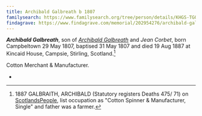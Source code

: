 ```yaml
---
title: Archibald Galbreath b 1807
familysearch: https://www.familysearch.org/tree/person/details/KHGS-TGQ
findagrave: https://www.findagrave.com/memorial/202954276/archibald-galbraith
---
```

***Archibald Galbreath***, son of *[Archibald Galbreath](galbreath-archibald-1760.md)* and *Jean Corbet*, born Campbeltown 29 May 1807, baptised 31 May 1807 and died 19 Aug 1887 at Kincaid House, Campsie, Stirling, Scotland.[^death]

Cotton Merchant & Manufacturer.

[^death]: 1887 GALBRAITH, ARCHIBALD (Statutory registers Deaths 475/ 71) on [ScotlandsPeople](https://www.scotlandspeople.gov.uk/view-image/nrs_stat_deaths/2882425), list occupation as "Cotton Spinner & Manufacturer, Single" and father was a farmer.

- 

